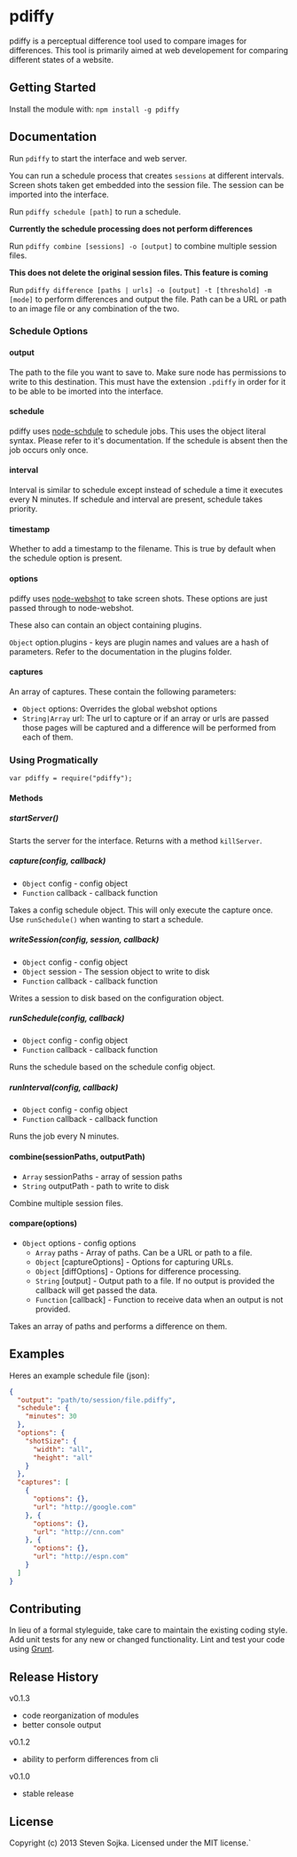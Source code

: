 # pdiffy

pdiffy is a perceptual difference tool used to compare images for differences. This tool is primarily aimed at web developement
for comparing different states of a website.

## Getting Started
Install the module with: `npm install -g pdiffy`

## Documentation
Run `pdiffy` to start the interface and web server.

You can run a schedule process that creates `sessions` at different intervals.
Screen shots taken get embedded into the session file.
The session can be imported into the interface.

Run `pdiffy schedule [path]` to run a schedule.

**Currently the schedule processing does not perform differences**

Run `pdiffy combine [sessions] -o [output]` to combine multiple session files.

**This does not delete the original session files. This feature is coming**

Run `pdiffy difference [paths | urls] -o [output] -t [threshold] -m [mode]` to perform differences
and output the file. Path can be a URL or path to an image file or any combination of the two.

### Schedule Options

#### output
The path to the file you want to save to. Make sure node has
permissions to write to this destination. This must have the
extension `.pdiffy` in order for it to be able to be imorted into
the interface.

#### schedule
pdiffy uses [node-schdule](https://github.com/mattpat/node-schedule)
to schedule jobs. This uses the object literal syntax. Please refer to
it's documentation. If the schedule is absent then the job occurs only
once.

#### interval
Interval is similar to schedule except instead of schedule a time it executes every N minutes.
If schedule and interval are present, schedule takes priority.

#### timestamp
Whether to add a timestamp to the filename. This is true by default
when the schedule option is present.

#### options
pdiffy uses [node-webshot](https://github.com/brenden/node-webshot)
to take screen shots. These options are just passed through to node-webshot.

These also can contain an object containing plugins.

`Object` option.plugins - keys are plugin names and values are a hash of parameters.
                          Refer to the documentation in the plugins folder.

#### captures
An array of captures. These contain the following parameters:
- `Object` options: Overrides the global webshot options
- `String|Array` url: The url to capture or if an array or urls are passed those pages will
   be captured and a difference will be performed from each of them.

### Using Progmatically
`var pdiffy = require("pdiffy");`

#### Methods
##### startServer()
Starts the server for the interface. Returns with a method `killServer`.

##### capture(config, callback)
- `Object` config - config object
- `Function` callback - callback function

Takes a config schedule object. This will only execute the capture once.
Use `runSchedule()` when wanting to start a schedule.

##### writeSession(config, session, callback)
- `Object` config - config object
- `Object` session - The session object to write to disk
- `Function` callback - callback function

Writes a session to disk based on the configuration object.

##### runSchedule(config, callback)
- `Object` config - config object
- `Function` callback - callback function

Runs the schedule based on the schedule config object.

##### runInterval(config, callback)
- `Object` config - config object
- `Function` callback - callback function

Runs the job every N minutes.

#### combine(sessionPaths, outputPath)
- `Array` sessionPaths - array of session paths
- `String` outputPath - path to write to disk

Combine multiple session files.

#### compare(options)
- `Object` options - config options
  * `Array` paths - Array of paths. Can be a URL or path to a file.
  * `Object` [captureOptions] - Options for capturing URLs.
  * `Object` [diffOptions] - Options for difference processing.
  * `String` [output] - Output path to a file. If no output is
    provided the callback will get passed the data.
  * `Function` [callback] - Function to receive data when an output
    is not provided.

Takes an array of paths and performs a difference on them.

## Examples
Heres an example schedule file (json):
```json
{
  "output": "path/to/session/file.pdiffy",
  "schedule": {
    "minutes": 30
  },
  "options": {
    "shotSize": {
      "width": "all",
      "height": "all"
    }
  },
  "captures": [
    {
      "options": {},
      "url": "http://google.com"
    }, {
      "options": {},
      "url": "http://cnn.com"
    }, {
      "options": {},
      "url": "http://espn.com"
    }
  ] 
}
```

## Contributing
In lieu of a formal styleguide, take care to maintain the existing coding style. 
Add unit tests for any new or changed functionality. Lint and test your code using [Grunt](http://gruntjs.com/).

## Release History
v0.1.3
- code reorganization of modules
- better console output

v0.1.2
- ability to perform differences from cli

v0.1.0
- stable release

## License
Copyright (c) 2013 Steven Sojka. Licensed under the MIT license.`

